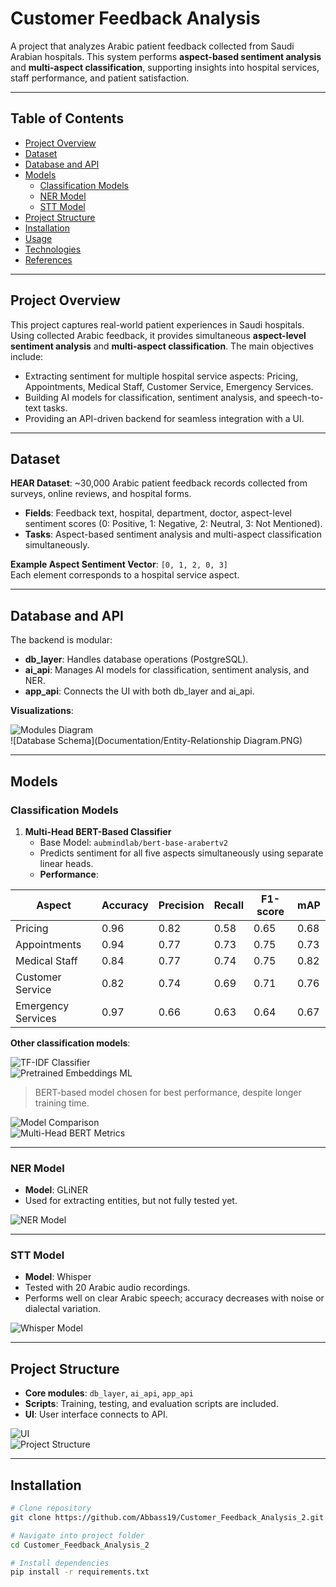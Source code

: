 # Customer Feedback Analysis

A project that analyzes Arabic patient feedback collected from Saudi Arabian hospitals. This system performs **aspect-based sentiment analysis** and **multi-aspect classification**, supporting insights into hospital services, staff performance, and patient satisfaction.

---

## Table of Contents

- [Project Overview](#project-overview)  
- [Dataset](#dataset)  
- [Database and API](#database-and-api)  
- [Models](#models)  
  - [Classification Models](#classification-models)  
  - [NER Model](#ner-model)  
  - [STT Model](#stt-model)  
- [Project Structure](#project-structure)  
- [Installation](#installation)  
- [Usage](#usage)  
- [Technologies](#technologies)  
- [References](#references)  

---

## Project Overview

This project captures real-world patient experiences in Saudi hospitals. Using collected Arabic feedback, it provides simultaneous **aspect-level sentiment analysis** and **multi-aspect classification**. The main objectives include:

- Extracting sentiment for multiple hospital service aspects: Pricing, Appointments, Medical Staff, Customer Service, Emergency Services.  
- Building AI models for classification, sentiment analysis, and speech-to-text tasks.  
- Providing an API-driven backend for seamless integration with a UI.

---

## Dataset

**HEAR Dataset**: ~30,000 Arabic patient feedback records collected from surveys, online reviews, and hospital forms.  

- **Fields**: Feedback text, hospital, department, doctor, aspect-level sentiment scores (0: Positive, 1: Negative, 2: Neutral, 3: Not Mentioned).  
- **Tasks**: Aspect-based sentiment analysis and multi-aspect classification simultaneously.

**Example Aspect Sentiment Vector**: `[0, 1, 2, 0, 3]`  
Each element corresponds to a hospital service aspect.

---

## Database and API

The backend is modular:

- **db_layer**: Handles database operations (PostgreSQL).  
- **ai_api**: Manages AI models for classification, sentiment analysis, and NER.  
- **app_api**: Connects the UI with both db_layer and ai_api.  

**Visualizations**:  

![Modules Diagram](Documentation/Modules.PNG)  
![Database Schema](Documentation/Entity-Relationship Diagram.PNG)  

---

## Models

### Classification Models

1. **Multi-Head BERT-Based Classifier**  
   - Base Model: `aubmindlab/bert-base-arabertv2`  
   - Predicts sentiment for all five aspects simultaneously using separate linear heads.  
   - **Performance**:

| Aspect             | Accuracy | Precision | Recall | F1-score | mAP  |
|-------------------|---------|-----------|--------|----------|------|
| Pricing           | 0.96    | 0.82      | 0.58   | 0.65     | 0.68 |
| Appointments      | 0.94    | 0.77      | 0.73   | 0.75     | 0.73 |
| Medical Staff     | 0.84    | 0.77      | 0.74   | 0.75     | 0.82 |
| Customer Service  | 0.82    | 0.74      | 0.69   | 0.71     | 0.76 |
| Emergency Services| 0.97    | 0.66      | 0.63   | 0.64     | 0.67 |

**Other classification models**:

![TF-IDF Classifier](Documentation/TF_IDF_Classifier.PNG)  
![Pretrained Embeddings ML](Documentation/Pretrained_Embeddings_ML.PNG)  

> BERT-based model chosen for best performance, despite longer training time.

![Model Comparison](Documentation/Model_Comparison.PNG)  
![Multi-Head BERT Metrics](Documentation/Multi_Head_BERT_Based_Classifier.PNG)  

---

### NER Model

- **Model**: GLiNER  
- Used for extracting entities, but not fully tested yet.  

![NER Model](Documentation/Bert_Classifier_Model_Class.PNG)  

---

### STT Model

- **Model**: Whisper  
- Tested with 20 Arabic audio recordings.  
- Performs well on clear Arabic speech; accuracy decreases with noise or dialectal variation.

![Whisper Model](Documentation/Wisper_Model.PNG)  

---

## Project Structure

- **Core modules**: `db_layer`, `ai_api`, `app_api`  
- **Scripts**: Training, testing, and evaluation scripts are included.  
- **UI**: User interface connects to API.  

![UI](Documentation/UI.PNG)  
![Project Structure](Documentation/Project_Structure.PNG)  

---

## Installation

```bash
# Clone repository
git clone https://github.com/Abbass19/Customer_Feedback_Analysis_2.git

# Navigate into project folder
cd Customer_Feedback_Analysis_2

# Install dependencies
pip install -r requirements.txt
